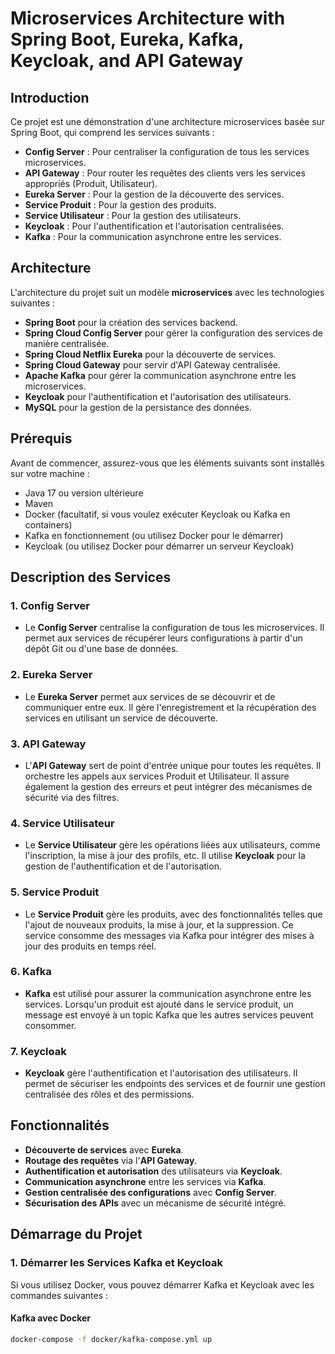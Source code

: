 # Microservices Architecture with Spring Boot, Eureka, Kafka, Keycloak, and API Gateway

## Introduction

Ce projet est une démonstration d'une architecture microservices basée sur Spring Boot, qui comprend les services suivants :
- **Config Server** : Pour centraliser la configuration de tous les services microservices.
- **API Gateway** : Pour router les requêtes des clients vers les services appropriés (Produit, Utilisateur).
- **Eureka Server** : Pour la gestion de la découverte des services.
- **Service Produit** : Pour la gestion des produits.
- **Service Utilisateur** : Pour la gestion des utilisateurs.
- **Keycloak** : Pour l'authentification et l'autorisation centralisées.
- **Kafka** : Pour la communication asynchrone entre les services.

## Architecture

L'architecture du projet suit un modèle **microservices** avec les technologies suivantes :

- **Spring Boot** pour la création des services backend.
- **Spring Cloud Config Server** pour gérer la configuration des services de manière centralisée.
- **Spring Cloud Netflix Eureka** pour la découverte de services.
- **Spring Cloud Gateway** pour servir d'API Gateway centralisée.
- **Apache Kafka** pour gérer la communication asynchrone entre les microservices.
- **Keycloak** pour l'authentification et l'autorisation des utilisateurs.
- **MySQL** pour la gestion de la persistance des données.

[//]: # (![Architecture Diagram]&#40;path-to-architecture-diagram.png&#41;)

## Prérequis

Avant de commencer, assurez-vous que les éléments suivants sont installés sur votre machine :

- Java 17 ou version ultérieure
- Maven 
- Docker (facultatif, si vous voulez exécuter Keycloak ou Kafka en containers)
- Kafka en fonctionnement (ou utilisez Docker pour le démarrer)
- Keycloak (ou utilisez Docker pour démarrer un serveur Keycloak)

## Description des Services

### 1. **Config Server**
- Le **Config Server** centralise la configuration de tous les microservices. Il permet aux services de récupérer leurs configurations à partir d'un dépôt Git ou d'une base de données.

### 2. **Eureka Server**
- Le **Eureka Server** permet aux services de se découvrir et de communiquer entre eux. Il gère l'enregistrement et la récupération des services en utilisant un service de découverte.

### 3. **API Gateway**
- L'**API Gateway** sert de point d'entrée unique pour toutes les requêtes. Il orchestre les appels aux services Produit et Utilisateur. Il assure également la gestion des erreurs et peut intégrer des mécanismes de sécurité via des filtres.

### 4. **Service Utilisateur**
- Le **Service Utilisateur** gère les opérations liées aux utilisateurs, comme l'inscription, la mise à jour des profils, etc. Il utilise **Keycloak** pour la gestion de l'authentification et de l'autorisation.

### 5. **Service Produit**
- Le **Service Produit** gère les produits, avec des fonctionnalités telles que l'ajout de nouveaux produits, la mise à jour, et la suppression. Ce service consomme des messages via Kafka pour intégrer des mises à jour des produits en temps réel.

### 6. **Kafka**
- **Kafka** est utilisé pour assurer la communication asynchrone entre les services. Lorsqu'un produit est ajouté dans le service produit, un message est envoyé à un topic Kafka que les autres services peuvent consommer.

### 7. **Keycloak**
- **Keycloak** gère l'authentification et l'autorisation des utilisateurs. Il permet de sécuriser les endpoints des services et de fournir une gestion centralisée des rôles et des permissions.

## Fonctionnalités

- **Découverte de services** avec **Eureka**.
- **Routage des requêtes** via l'**API Gateway**.
- **Authentification et autorisation** des utilisateurs via **Keycloak**.
- **Communication asynchrone** entre les services via **Kafka**.
- **Gestion centralisée des configurations** avec **Config Server**.
- **Sécurisation des APIs** avec un mécanisme de sécurité intégré.

## Démarrage du Projet

### 1. **Démarrer les Services Kafka et Keycloak**

Si vous utilisez Docker, vous pouvez démarrer Kafka et Keycloak avec les commandes suivantes :

#### Kafka avec Docker

```bash
docker-compose -f docker/kafka-compose.yml up
